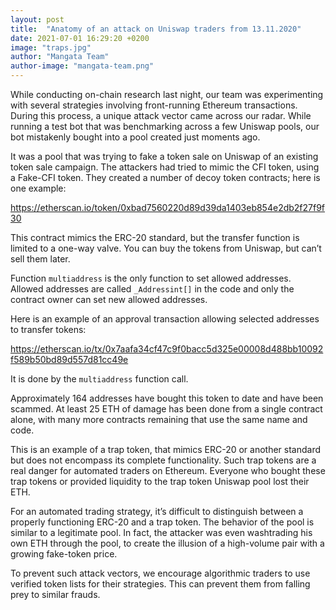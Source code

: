 ```yaml
---
layout: post
title:  "Anatomy of an attack on Uniswap traders from 13.11.2020"
date: 2021-07-01 16:29:20 +0200
image: "traps.jpg"
author: "Mangata Team"
author-image: "mangata-team.png"
---
```



While conducting on-chain research last night, our team was experimenting with several strategies involving front-running Ethereum transactions. During this process, a unique attack vector came across our radar. While running a test bot that was benchmarking across a few Uniswap pools, our bot mistakenly bought into a pool created just moments ago.

It was a pool that was trying to fake a token sale on Uniswap of an existing token sale campaign. The attackers had tried to mimic the CFI token, using a Fake-CFI token. They created a number of decoy token contracts; here is one example:

<https://etherscan.io/token/0xbad7560220d89d39da1403eb854e2db2f27f9f30>

This contract mimics the ERC-20 standard, but the transfer function is limited to a one-way valve. You can buy the tokens from Uniswap, but can’t sell them later.

Function `multiaddress` is the only function to set allowed addresses. Allowed addresses are called `_Addressint[]` in the code and only the contract owner can set new allowed addresses.

Here is an example of an approval transaction allowing selected addresses to transfer tokens:

<https://etherscan.io/tx/0x7aafa34cf47c9f0bacc5d325e00008d488bb10092f589b50bd89d557d81cc49e>

It is done by the `multiaddress` function call.

Approximately 164 addresses have bought this token to date and have been scammed. At least 25 ETH of damage has been done from a single contract alone, with many more contracts remaining that use the same name and code.

This is an example of a trap token, that mimics ERC-20 or another standard but does not encompass its complete functionality. Such trap tokens are a real danger for automated traders on Ethereum. Everyone who bought these trap tokens or provided liquidity to the trap token Uniswap pool lost their ETH.

For an automated trading strategy, it’s difficult to distinguish between a properly functioning ERC-20 and a trap token. The behavior of the pool is similar to a legitimate pool. In fact, the attacker was even washtrading his own ETH through the pool, to create the illusion of a high-volume pair with a growing fake-token price.

To prevent such attack vectors, we encourage algorithmic traders to use verified token lists for their strategies. This can prevent them from falling prey to similar frauds.
